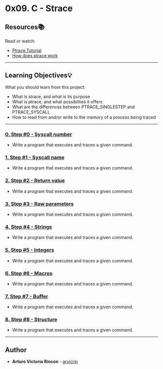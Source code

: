 # 0x09. C - Strace

## Resources:books:
Read or watch:
* [Ptrace Tutorial](https://intranet.hbtn.io/rltoken/hsdkLPZsVTE8f4mcNL52eA)
* [How does ptrace work](https://intranet.hbtn.io/rltoken/kPUphlNg9EsRHrTOTl6fiQ)

---
## Learning Objectives:bulb:
What you should learn from this project:

* What is strace, and what is its purpose
* What is ptrace, and what possibilties it offers
* What are the differences between PTRACE_SINGLESTEP and PTRACE_SYSCALL
* How to read from and/or write to the memory of a process being traced

---

### [0. Step #0 - Syscall number](./Makefile)
* Write a program that executes and traces a given command.


### [1. Step #1 - Syscall name](./Makefile)
* Write a program that executes and traces a given command.


### [2. Step #2 - Return value](./Makefile)
* Write a program that executes and traces a given command.


### [3. Step #3 - Raw parameters](./Makefile)
* Write a program that executes and traces a given command.


### [4. Step #4 - Strings](./Makefile)
* Write a program that executes and traces a given command.


### [5. Step #5 - Integers](./Makefile)
* Write a program that executes and traces a given command.


### [6. Step #6 - Macros](./Makefile)
* Write a program that executes and traces a given command.


### [7. Step #7 - Buffer](./Makefile)
* Write a program that executes and traces a given command.


### [8. Step #8 - Structure](./Makefile)
* Write a program that executes and traces a given command.

---

## Author
* **Arturo Victoria Rincon** - [arvicrin](https://github.com/arvicrin)